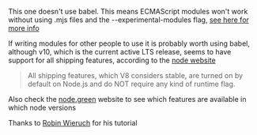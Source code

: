 This one doesn't use babel. This means ECMAScript modules won't work without using .mjs files and the  --experimental-modules flag, [see here for more info](https://nodejs.org/docs/latest-v11.x/api/esm.html)

If writing modules for other people to use it is probably worth using babel, although v10, which is the current active LTS release, seems to have support for all shipping features, according to the [node website](https://nodejs.org/en/docs/es6/)

> All shipping features, which V8 considers stable, are turned on by default on Node.js and do NOT require any kind of runtime flag.

Also check the [node.green](http://node.green/) website to see which features are available in which node versions

Thanks to [Robin Wieruch](https://www.robinwieruch.de/minimal-node-js-babel-setup/) for his tutorial